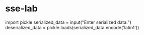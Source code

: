 # sse-lab
import pickle
serialized_data = input("Enter serialized data:")
deserialized_data  = pickle.loads(serialized_data.encode('latin1'))
